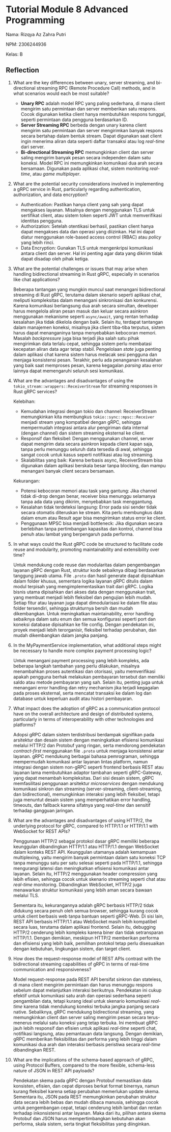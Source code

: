 # Tutorial Module 8 Advanced Programming

Nama: Rizqya Az Zahra Putri

NPM: 2306244936

Kelas: B

## Reflection

1. What are the key differences between unary, server streaming, and bi-directional streaming RPC (Remote Procedure Call) methods, and in what scenarios would each be most suitable?
   - **Unary RPC** adalah model RPC yang paling sederhana, di mana client mengirim satu permintaan dan server memberikan satu respons. Cocok digunakan ketika client hanya membutuhkan respons tunggal, seperti permintaan data pengguna berdasarkan ID.
   - **Server Streaming RPC** berbeda dengan unary karena client mengirim satu permintaan dan server mengirimkan banyak respons secara bertahap dalam bentuk stream. Dapat digunakan saat client ingin menerima aliran data seperti daftar transaksi atau log _real-time_ dari server.
   - **Bi-directional Streaming RPC** memungkinkan client dan server saling mengirim banyak pesan secara independen dalam satu koneksi. Model RPC ini memungkinkan komunikasi dua arah secara bersamaan. Digunakan pada aplikasi chat, sistem monitoring _real-time_, atau _game multiplayer_.

2. What are the potential security considerations involved in implementing a gRPC service in Rust, particularly regarding authentication, authorization, and data encryption?
   - Authentication: Pastikan hanya client yang sah yang dapat mengakses layanan. Misalnya dengan menggunakan TLS untuk sertifikat client, atau sistem token seperti JWT untuk memverifikasi identitas pengguna.
   - Authorization: Setelah otentikasi berhasil, pastikan client hanya dapat mengakses data dan operasi yang diizinkan. Hal ini dapat diatur menggunakan role-based access control (RBAC) atau _policy_ yang lebih rinci.
   - Data Encryption: Gunakan TLS untuk mengenkripsi komunikasi antara client dan server. Hal ini penting agar data yang dikirim tidak dapat disadap oleh pihak ketiga.

3. What are the potential challenges or issues that may arise when handling bidirectional streaming in Rust gRPC, especially in scenarios like chat applications?

   Beberapa tantangan yang mungkin muncul saat menangani bidirectional streaming di Rust gRPC, terutama dalam skenario seperti aplikasi chat, meliputi kompleksitas dalam menangani sinkronisasi dan konkurensi. Karena komunikasi berlangsung dua arah secara simultan, developer harus mengelola aliran pesan masuk dan keluar secara asinkron menggunakan mekanisme seperti `async/await`, yang rentan terhadap kesalahan jika tidak dikelola dengan baik. Selain itu, terdapat tantangan dalam manajemen koneksi, misalnya jika client tiba-tiba terputus, sistem harus dapat menanganinya tanpa menyebabkan kebocoran memori. Masalah _backpressure_ juga bisa terjadi jika salah satu pihak mengirimkan data terlalu cepat, sehingga sistem perlu membatasi kecepatan aliran data agar tetap stabil. Pengelolaan _state_ juga penting dalam aplikasi chat karena sistem harus melacak sesi pengguna dan menjaga konsistensi pesan. Terakhir, perlu ada penanganan kesalahan yang baik saat memproses pesan, karena kegagalan _parsing_ atau error lainnya dapat memengaruhi seluruh sesi komunikasi.

4. What are the advantages and disadvantages of using the `tokio_stream::wrappers::ReceiverStream` for streaming responses in Rust gRPC services?

   Kelebihan:
   - Kemudahan integrasi dengan tokio dan channel: ReceiverStream memungkinkan kita membungkus `tokio::sync::mpsc::Receiver` menjadi stream yang kompatibel dengan gRPC, sehingga mempermudah integrasi antara alur pengiriman data internal (dengan channel) dan sistem streaming eksternal ke client.
   - Responsif dan fleksibel: Dengan menggunakan channel, server dapat mengirim data secara asinkron kepada client kapan saja, tanpa perlu menunggu seluruh data tersedia di awal, sehingga sangat cocok untuk kasus seperti notifikasi atau log streaming.
   - Skalabilitas yang baik: Karena berbasis async, ReceiverStream bisa digunakan dalam aplikasi berskala besar tanpa blocking, dan mampu menangani banyak client secara bersamaan.
     
   Kekurangan:
   - Potensi kebocoran memori atau task yang gantung: Jika channel tidak di-drop dengan benar, receiver bisa menunggu selamanya tanpa ada data yang dikirim, menyebabkan task menggantung.
   - Kesalahan tidak terdeteksi langsung: Error pada sisi sender tidak secara otomatis diteruskan ke stream. Kita perlu membungkus data dalam enum atau Result agar bisa mengirimkan status error ke client.
   - Penggunaan MPSC bisa menjadi bottleneck: Jika digunakan secara berlebihan tanpa pertimbangan kapasitas dan kontrol, channel bisa penuh atau lambat yang berpengaruh pada performa.

5. In what ways could the Rust gRPC code be structured to facilitate code reuse and modularity, promoting maintainability and extensibility over time?

   Untuk mendukung code reuse dan modularitas dalam pengembangan layanan gRPC dengan Rust, struktur kode sebaiknya dibagi berdasarkan tanggung jawab utama. File `.proto` dan hasil generate dapat dipisahkan dalam folder khusus, sementara logika layanan gRPC ditulis dalam modul terpisah yang mengimplementasikan trait dari gRPC. Logika bisnis utama dipisahkan dari akses data dengan menggunakan trait, yang membuat menjadi lebih fleksibel dan pengujian lebih mudah. Setiap fitur atau layanan juga dapat dimodularisasi ke dalam file atau folder tersendiri, sehingga strukturnya bersih dan mudah dikembangkan. Untuk meningkatkan maintainability, error handling sebaiknya dalam satu enum dan semua konfigurasi seperti port dan koneksi database dipisahkan ke file config. Dengan pendekatan ini, proyek menjadi lebih terorganisir, fleksibel terhadap perubahan, dan mudah dikembangkan dalam jangka panjang.

6. In the MyPaymentService implementation, what additional steps might be necessary to handle more complex payment processing logic?

   Untuk menangani payment processing yang lebih kompleks, ada beberapa langkah tambahan yang perlu dilakukan, misalnya menambahkan proses autentikasi dan otorisasi, yaitu memverifikasi apakah pengguna berhak melakukan pembayaran tersebut dan memiliki saldo atau metode pembayaran yang sah. Selain itu, penting juga untuk menangani error handling dan retry mechanism jika terjadi kegagalan pada proses eksternal, serta mencatat transaksi ke dalam log dan database untuk keperluan audit atau histori pembayaran.

7. What impact does the adoption of gRPC as a communication protocol have on the overall architecture and design of distributed systems, particularly in terms of interoperability with other technologies and platforms?

   Adopsi gRPC dalam sistem terdistribusi berdampak signifikan pada arsitektur dan desain sistem dengan meningkatkan efisiensi komunikasi melalui HTTP/2 dan Protobuf yang ringan, serta mendorong pendekatan _contract-first_ menggunakan file `.proto` untuk menjaga konsistensi antar layanan. gRPC mendukung berbagai bahasa pemrograman, sehingga mempermudah komunikasi antar layanan lintas platform, namun integrasi dengan sistem non-gRPC seperti frontend berbasis REST atau layanan lama membutuhkan adaptor tambahan seperti gRPC-Gateway, yang dapat menambah kompleksitas. Dari sisi desain sistem, gRPC memfasilitasi penggunaan arsitektur _microservices_ dengan mendukung komunikasi sinkron dan streaming (server-streaming, client-streaming, dan bidirectional), memungkinkan interaksi yang lebih fleksibel, tetapi juga menuntut desain sistem yang memperhatikan error handling, timeouts, dan fallback karena sifatnya yang _real-time_ dan sensitif terhadap gangguan jaringan.

8. What are the advantages and disadvantages of using HTTP/2, the underlying protocol for gRPC, compared to HTTP/1.1 or HTTP/1.1 with WebSocket for REST APIs?

   Penggunaan HTTP/2 sebagai protokol dasar gRPC memiliki beberapa keunggulan dibandingkan HTTP/1.1 atau HTTP/1.1 dengan WebSocket dalam konteks REST API. Keunggulan utamanya adalah kemampuan multiplexing, yaitu mengirim banyak permintaan dalam satu koneksi TCP tanpa menunggu satu per satu selesai seperti pada HTTP/1.1, sehingga mengurangi latensi dan meningkatkan efisiensi komunikasi antar layanan. Selain itu, HTTP/2 menggunakan header compression yang lebih efisien, sehingga cocok untuk skenario streaming seperti chat atau _real-time_ monitoring. Dibandingkan WebSocket, HTTP/2 juga menawarkan struktur komunikasi yang lebih aman secara bawaan melalui TLS.

   Sementara itu, kekurangannya adalah gRPC berbasis HTTP/2 tidak didukung secara penuh oleh semua browser, sehingga kurang cocok untuk client berbasis web tanpa bantuan seperti gRPC-Web. Di sisi lain, REST API berbasis HTTP/1.1 atau WebSocket masih lebih kompatibel secara luas, terutama dalam aplikasi frontend. Selain itu, debugging HTTP/2 cenderung lebih kompleks karena biner dan tidak setransparan HTTP/1.1. Dengan demikian, meskipun HTTP/2 memberikan performa dan efisiensi yang lebih baik, pemilihan protokol tetap perlu disesuaikan dengan kebutuhan, lingkungan sistem, dan target client.

9. How does the request-response model of REST APIs contrast with the bidirectional streaming capabilities of gRPC in terms of real-time communication and responsiveness?

    Model request-response pada REST API bersifat sinkron dan stateless, di mana client mengirim permintaan dan harus menunggu respons sebelum dapat melanjutkan interaksi berikutnya. Pendekatan ini cukup efektif untuk komunikasi satu arah dan operasi sederhana seperti pengambilan data, tetapi kurang ideal untuk skenario komunikasi _real-time_ karena tidak mendukung koneksi terbuka jangka panjang secara native. Sebaliknya, gRPC mendukung bidirectional streaming, yang memungkinkan client dan server saling mengirim pesan secara terus-menerus melalui satu koneksi yang tetap terbuka. Ini membuat gRPC jauh lebih responsif dan efisien untuk aplikasi _real-time_ seperti chat, notifikasi langsung, atau pemantauan data langsung. Dengan demikian, gRPC memberikan fleksibilitas dan performa yang lebih tinggi dalam komunikasi dua arah dan interaksi berbasis peristiwa secara _real-time_ dibandingkan REST.

10. What are the implications of the schema-based approach of gRPC, using Protocol Buffers, compared to the more flexible, schema-less nature of JSON in REST API payloads?

    Pendekatan skema pada gRPC dengan Protobuf memastikan data konsisten, efisien, dan cepat diproses berkat format binernya, namun kurang fleksibel karena setiap perubahan memerlukan update skema. Sementara itu, JSON pada REST memungkinkan perubahan struktur data secara lebih bebas dan mudah dibaca manusia, sehingga cocok untuk pengembangan cepat, tetapi cenderung lebih lambat dan rentan terhadap inkonsistensi antar layanan. Maka dari itu, pilihan antara skema Protobuf dan JSON harus mempertimbangkan kebutuhan akan performa, skala sistem, serta tingkat fleksibilitas yang diinginkan.